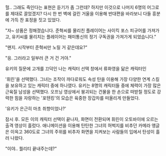 헐.. 그래도 죽인다는 표현은 듣기가 좀 그런데? 하지만 이것으로 나머지 6명의 어그로를 제대로 끌었겠지?
다시 한 번 벽에 걸린 거울을 이용해 반대편을 바라보니 다들 흥분에 가득 찬 표정을 짓고 있었다.

"자~ 상품은 정해졌습니다. 준혁씨를 물리친 플레이어는 사이킥 포스 피규어를 가져가고, 유키씨를 물리치는 플레이어는 패미통신의 정기 구독권을 가져가게 되었습니다." 

"왠지. 시작부터 준혁씨만 노릴 거 같은데요?" 

"응. 그러라고 일부러 큰 거 건 거야." 

유키의 질문에 고개를 끄덕인 나는 캐릭터 선택 창에서 류화영을 닮은 캐릭터인 

'휘린'을 선택했다.
그녀는 조작이 까다로워도 속성 탄을 이용해 가장 다양한 연계 스킬을 보유하고 있는 캐릭터 중에 하나였다.
유키는 8명의 캐릭터들 중에 체력이 가장 많은 근육질 남성을 선택했다.
오프닝 영상에서 붕괴되는 건물을 한 손으로 떠받칠 정도로 강력한 힘을 자랑하는 '포텐킹'의 모습은 육중한 장갑차를 떠올리게 만들었다.

'유키가 은근히 마초 취향이었나?' 

잠시 후. 모든 이의 캐릭터 선택이 끝나자, 화면이 전환되며 휘린이 오토바이에 오르는 출격 영상이 흘렀다.
애니메이션을 이용해 탄탄한 그녀의 허벅지를 비추던 카메라 앵글은 이윽고 360도로 그녀의 주위를 비추자 화면을 지켜보는 사람들의 입에서 탄성이 흘러 나왔다.

"이야.. 퀄리티 끝내주는데?" 